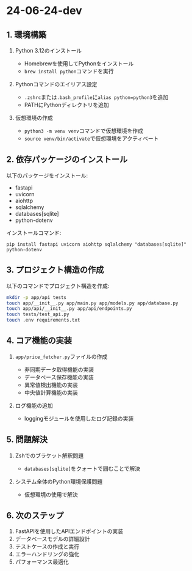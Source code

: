 # 24-06-24-dev

## 1. 環境構築

1. Python 3.12のインストール
   - Homebrewを使用してPythonをインストール
   - `brew install python`コマンドを実行

2. Pythonコマンドのエイリアス設定
   - `.zshrc`または`.bash_profile`に`alias python=python3`を追加
   - PATHにPythonディレクトリを追加

3. 仮想環境の作成
   - `python3 -m venv venv`コマンドで仮想環境を作成
   - `source venv/bin/activate`で仮想環境をアクティベート

## 2. 依存パッケージのインストール

以下のパッケージをインストール:
- fastapi
- uvicorn
- aiohttp
- sqlalchemy
- databases[sqlite]
- python-dotenv

インストールコマンド:
```
pip install fastapi uvicorn aiohttp sqlalchemy "databases[sqlite]" python-dotenv
```

## 3. プロジェクト構造の作成

以下のコマンドでプロジェクト構造を作成:

```bash
mkdir -p app/api tests
touch app/__init__.py app/main.py app/models.py app/database.py
touch app/api/__init__.py app/api/endpoints.py
touch tests/test_api.py
touch .env requirements.txt
```

## 4. コア機能の実装

1. `app/price_fetcher.py`ファイルの作成
   - 非同期データ取得機能の実装
   - データベース保存機能の実装
   - 異常値検出機能の実装
   - 中央値計算機能の実装

2. ログ機能の追加
   - loggingモジュールを使用したログ記録の実装

## 5. 問題解決

1. Zshでのブラケット解釈問題
   - `databases[sqlite]`をクォートで囲むことで解決

2. システム全体のPython環境保護問題
   - 仮想環境の使用で解決

## 6. 次のステップ

1. FastAPIを使用したAPIエンドポイントの実装
2. データベースモデルの詳細設計
3. テストケースの作成と実行
4. エラーハンドリングの強化
5. パフォーマンス最適化
